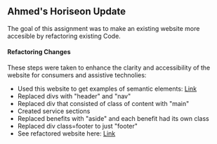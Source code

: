 ## Ahmed's Horiseon Update 

The goal of this assignment was to make an existing website more accesible by refactoring existing Code. 

#### Refactoring Changes

These steps were taken to enhance the clarity and accessibility of the website for consumers and assistive technolies:

- Used this website to get examples of semantic elements: [Link](https://www.w3schools.com/html/html5_semantic_elements.asp)
- Replaced divs with "header" and "nav"
- Replaced div that consisted of class of content with "main"
- Created service sections
- Replaced benefits with "aside" and each benefit had its own class
- Replaced div class=footer to just "footer"
- See refactored website here: [Link](https://aqtagon.github.io/Horiseon-Homework-1/)